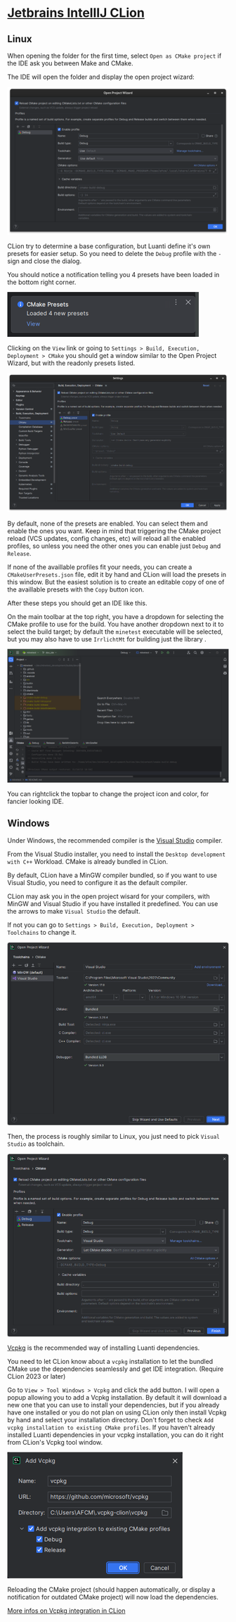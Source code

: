 # [Jetbrains IntellIJ CLion](https://www.jetbrains.com/clion)

## Linux

When opening the folder for the first time, select `Open as CMake project` if the IDE ask you between Make and CMake.

The IDE will open the folder and display the open project wizard:

![Open Project Wizard](images/jetbrains_open_project_wizard_profiles.png)

CLion try to determine a base configuration, but Luanti define it's own presets for easier setup. So you need to
delete the `Debug` profile with the `-` sign and close the dialog.

You should notice a notification telling you 4 presets have been loaded in the bottom right corner.

![Notification Popup](images/jetbrains_notification_profiles.png)

Clicking on the `View` link or going to `Settings > Build, Execution, Deployment > CMake` you should get a window
similar to the Open Project Wizard, but with the readonly presets listed.

![CMake Profiles](images/jetbrains_cmake_profiles.png)

By default, none of the presets are enabled. You can select them and enable the ones you want. Keep in mind that
triggering the CMake project reload (VCS updates, config changes, etc) will reload all the enabled profiles, so unless
you need the other ones you can enable just `Debug` and `Release`.

If none of the availlable profiles fit your needs, you can create a `CMakeUserPresets.json` file, edit it by hand and
CLion will load the presets in this window. But the easiest solution is to create an editable copy of one of the availlable
presets with the `Copy` button icon.

After these steps you should get an IDE like this.

On the main toolbar at the top right, you have a dropdown for selecting the CMake profile to use for the build. You have another dropdown next to it to select the build target; by default the `minetest` executable will be selected, but you may also have to use `IrrlichtMt` for building just the library .

![Jetbrains IDE](images/jetbrains_ide.png)

You can rightclick the topbar to change the project icon and color, for fancier looking IDE.

## Windows

Under Windows, the recommended compiler is the [Visual Studio](https://visualstudio.microsoft.com) compiler.

From the Visual Studio installer, you need to install the `Desktop development with C++` Workload. CMake is already
bundled in CLion.

By default, CLion have a MinGW compiler bundled, so if you want to use Visual Studio, you need to configure it as the default compiler.

CLion may ask you in the open project wisard for your compilers, with MinGW and Visual Studio if you have installed it predefined. You can use the arrows to make `Visual Studio` the default.

If not you can go to `Settings > Build, Execution, Deployment > Toolchains` to change it.

![Jetbrains Open Project Wizard](images/jetbrains_open_project_wizard_windows_compiler.png)




Then, the process is roughly similar to Linux, you just need to pick `Visual Studio` as toolchain.

![Jetbrains Open Project Wizard](images/jetbrains_open_project_wizard_windows_cmake.png)




[Vcpkg](https://vcpkg.io) is the recommended way of installing Luanti dependencies.

You need to let CLion know about a `vcpkg` installation to let the bundled CMake use the dependencies seamlessly and get
IDE integration. (Require CLion 2023 or later)

Go to `View > Tool Windows > Vcpkg` and click the add button. I will open a popup allowing you to add a Vcpkg
installation. By default it will download a new one that you can use to install your dependencies, but if you already
have one installed or you do not plan on using CLion only then install Vcpkg by hand and select your installation
directory. Don't forget to check `Add vcpkg installation to existing CMake profiles`. If you haven't already installed
Luanti dependencies in your vcpkg installation, you can do it right from CLion's Vcpkg tool window.

![Jetbrains Vcpkg](images/jetbrains_vcpkg.png)

Reloading the CMake project (should happen automatically, or display a notification for outdated CMake project) will now
load the dependencies.

[More infos on Vcpkg integration in CLion](https://blog.jetbrains.com/clion/2023/01/support-for-vcpkg-in-clion)

